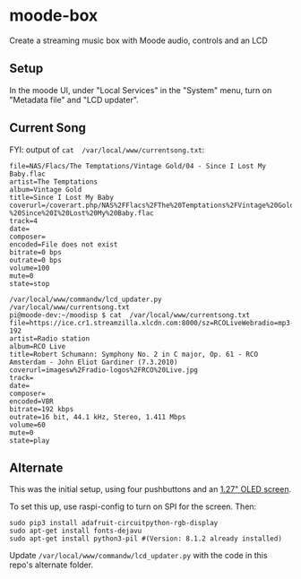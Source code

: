 # moode-box
Create a streaming music box with Moode audio, controls and an LCD

## Setup

In the moode UI, under "Local Services" in the "System" menu, turn on "Metadata file" and "LCD updater".


## Current Song

FYI: output of `cat  /var/local/www/currentsong.txt`:

```
file=NAS/Flacs/The Temptations/Vintage Gold/04 - Since I Lost My Baby.flac
artist=The Temptations
album=Vintage Gold
title=Since I Lost My Baby
coverurl=/coverart.php/NAS%2FFlacs%2FThe%20Temptations%2FVintage%20Gold%2F04%20-%20Since%20I%20Lost%20My%20Baby.flac
track=4
date=
composer=
encoded=File does not exist
bitrate=0 bps
outrate=0 bps
volume=100
mute=0
state=stop
```

```
/var/local/www/commandw/lcd_updater.py
/var/local/www/currentsong.txt
pi@moode-dev:~/moodisp $ cat  /var/local/www/currentsong.txt
file=https://ice.cr1.streamzilla.xlcdn.com:8000/sz=RCOLiveWebradio=mp3-192
artist=Radio station
album=RCO Live
title=Robert Schumann: Symphony No. 2 in C major, Op. 61 - RCO Amsterdam - John Eliot Gardiner (7.3.2010)
coverurl=imagesw%2Fradio-logos%2FRCO%20Live.jpg
track=
date=
composer=
encoded=VBR
bitrate=192 kbps
outrate=16 bit, 44.1 kHz, Stereo, 1.411 Mbps
volume=60
mute=0
state=play
```

## Alternate

This was the initial setup, using four pushbuttons and an [1.27" OLED screen](https://www.adafruit.com/product/1673).

To set this up, use raspi-config to turn on SPI for the screen. Then:

```
sudo pip3 install adafruit-circuitpython-rgb-display
sudo apt-get install fonts-dejavu
sudo apt-get install python3-pil #(Version: 8.1.2 already installed)
```

Update `/var/local/www/commandw/lcd_updater.py` with the code in this repo's alternate folder.
